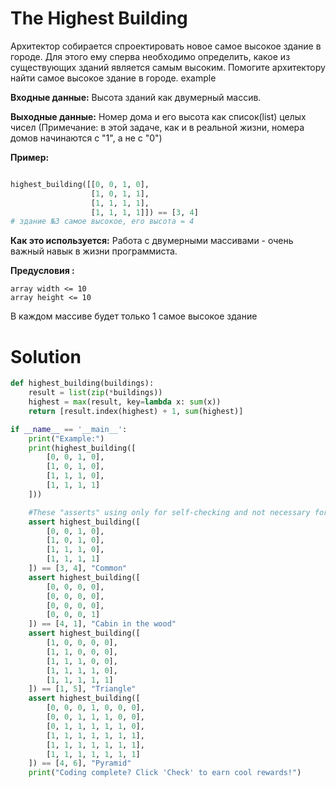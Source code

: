 # The Highest Building

Архитектор собирается спроектировать новое самое высокое здание в городе.
Для этого ему сперва необходимо определить, какое из существующих зданий является самым высоким.
Помогите архитектору найти самое высокое здание в городе.
example

**Входные данные:** Высота зданий как двумерный массив.

**Выходные данные:** Номер дома и его высота как список(list) целых чисел (Примечание: в этой задаче, как и в реальной
жизни, номера домов начинаются с "1", а не с "0")

**Пример:**

```python

highest_building([[0, 0, 1, 0],
                  [1, 0, 1, 1],
                  [1, 1, 1, 1],
                  [1, 1, 1, 1]]) == [3, 4]
# здание №3 самое высокое, его высота = 4

```

**Как это используется:** Работа с двумерными массивами - очень важный навык в жизни программиста.

**Предусловия :**

```
array width <= 10
array height <= 10
```

В каждом массиве будет только 1 самое высокое здание

# Solution

```python
def highest_building(buildings):
    result = list(zip(*buildings))
    highest = max(result, key=lambda x: sum(x))
    return [result.index(highest) + 1, sum(highest)]

if __name__ == '__main__':
    print("Example:")
    print(highest_building([
        [0, 0, 1, 0],
        [1, 0, 1, 0],
        [1, 1, 1, 0],
        [1, 1, 1, 1]
    ]))

    #These "asserts" using only for self-checking and not necessary for auto-testing
    assert highest_building([
        [0, 0, 1, 0],
        [1, 0, 1, 0],
        [1, 1, 1, 0],
        [1, 1, 1, 1]
    ]) == [3, 4], "Common"
    assert highest_building([
        [0, 0, 0, 0],
        [0, 0, 0, 0],
        [0, 0, 0, 0],
        [0, 0, 0, 1]
    ]) == [4, 1], "Cabin in the wood"
    assert highest_building([
        [1, 0, 0, 0, 0],
        [1, 1, 0, 0, 0],
        [1, 1, 1, 0, 0],
        [1, 1, 1, 1, 0],
        [1, 1, 1, 1, 1]
    ]) == [1, 5], "Triangle"
    assert highest_building([
        [0, 0, 0, 1, 0, 0, 0],
        [0, 0, 1, 1, 1, 0, 0],
        [0, 1, 1, 1, 1, 1, 0],
        [1, 1, 1, 1, 1, 1, 1],
        [1, 1, 1, 1, 1, 1, 1],
        [1, 1, 1, 1, 1, 1, 1]
    ]) == [4, 6], "Pyramid"
    print("Coding complete? Click 'Check' to earn cool rewards!")

```